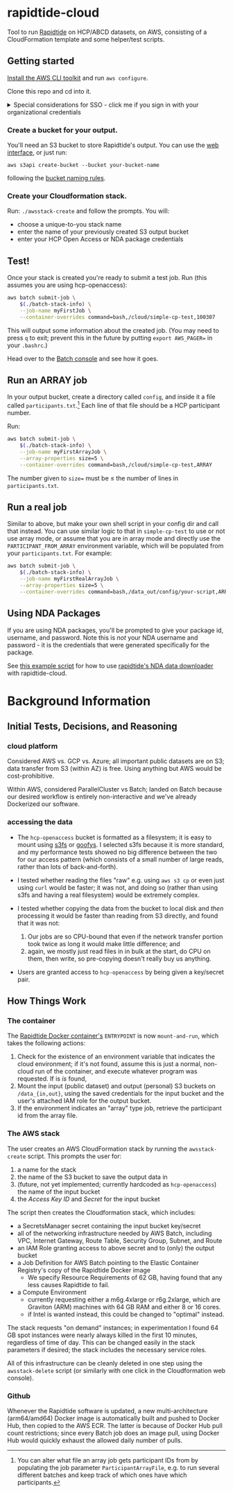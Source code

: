 # rapidtide-cloud
Tool to run [Rapidtide](https://github.com/bbfrederick/rapidtide) on HCP/ABCD datasets, on AWS, consisting of a CloudFormation template and some helper/test scripts.

## Getting started

[Install the AWS CLI toolkit](https://docs.aws.amazon.com/cli/latest/userguide/getting-started-install.html) and run `aws configure`. 

Clone this repo and cd into it.

<details>
<summary>Special considerations for SSO - click me if you sign in with your organizational credentials</summary>

**If and only if you use your organization's SSO to log into AWS**, you need to run

```
aws configure sso
```

If you get an error here saying it doesn't recognize that command, it's because your version of the AWS CLI toolkit is too old; reinstall it from the above link.)

When login completes, you will see output ending in something like:

```
To use this profile, specify the profile name using --profile, as shown:

aws s3 ls --profile AWSAdministratorAccess-12345678912
```

Whatever that label is after `--profile`, make a note of it, and then execute the following commands, substituting that label in:

```
eval "$(aws configure export-credentials --profile AWSAdministratorAccess-12345678912 --format env)"
export AWS_PROFILE=AWSAdministratorAccess-12345678912
```

This will set up your environment to use the `aws` command in this shell session only. 
</details>

### Create a bucket for your output.

You'll need an S3 bucket to store Rapidtide's output. You can use the [web interface](https://s3.console.aws.amazon.com/s3/buckets?region=us-east-1), or just run:

```
aws s3api create-bucket --bucket your-bucket-name
```

following the [bucket naming rules](https://docs.aws.amazon.com/AmazonS3/latest/userguide/bucketnamingrules.html).

### Create your Cloudformation stack.

Run: `./awsstack-create` and follow the prompts. You will:

- choose a unique-to-you stack name
- enter the name of your previously created S3 output bucket
- enter your HCP Open Access or NDA package credentials

## Test!

Once your stack is created you're ready to submit a test job. Run (this assumes you are using hcp-openaccess):

```bash
aws batch submit-job \
    $(./batch-stack-info) \
    --job-name myFirstJob \
    --container-overrides command=bash,/cloud/simple-cp-test,100307
```

This will output some information about the created job. (You may need to press `q` to exit; prevent this in the future by putting `export AWS_PAGER=` in your `.bashrc`.)

Head over to the [Batch console](https://us-east-1.console.aws.amazon.com/batch) and see how it goes. 

## Run an ARRAY job

In your output bucket, create a directory called `config`, and inside it a file called `participants.txt`.[^1]  Each line of that file should be a HCP participant number.

Run:

```bash
aws batch submit-job \
    $(./batch-stack-info) \
    --job-name myFirstArrayJob \
    --array-properties size=5 \
    --container-overrides command=bash,/cloud/simple-cp-test,ARRAY
```

The number given to `size=` must be ≤ the number of lines in `participants.txt`.


[^1]: You can alter what file an array job gets participant IDs from by populating the job parameter `ParticipantArrayFile`, e.g. to run several different batches and keep track of which ones have which participants.

## Run a real job

Similar to above, but make your own shell script in your config dir and call that instead. You can use similar logic to that in `simple-cp-test` to use or not use array mode, or assume that you are in array mode and directly use the `PARTICIPANT_FROM_ARRAY` environment variable, which will be populated from your `participants.txt`.  For example:

```bash
aws batch submit-job \
    $(./batch-stack-info) \
    --job-name myFirstRealArrayJob \
    --array-properties size=5 \
    --container-overrides command=bash,/data_out/config/your-script,ARRAY
```

## Using NDA Packages

If you are using NDA packages, you'll be prompted to give your package id, username, and password.
Note this is *not* your NDA username and password - it is the credentials that were generated specifically for the package.

See [this example script](nda-rapidtide-example) for how to use [rapidtide's NDA data downloader](https://github.com/bbfrederick/rapidtide/blob/main/cloud/download-nda-data) with rapidtide-cloud.


# Background Information

## Initial Tests, Decisions, and Reasoning

### cloud platform

Considered AWS vs. GCP vs. Azure; all important public datasets are on S3; data transfer from S3 (within AZ) is free. Using anything but AWS would be cost-prohibitive.

Within AWS, considered ParallelCluster vs Batch; landed on Batch because our desired workflow is entirely non-interactive and we've already Dockerized our software.

### accessing the data

* The `hcp-openaccess` bucket is formatted as a filesystem; it is easy to mount using [s3fs](https://github.com/s3fs-fuse/s3fs-fuse) or [goofys](https://github.com/kahing/goofys). I selected s3fs because it is more standard, and my performance tests showed no big difference between the two for our access pattern (which consists of a small number of large reads, rather than lots of back-and-forth).

* I tested whether reading the files "raw" e.g. using `aws s3 cp` or even just using `curl` would be faster; it was not, and doing so (rather than using s3fs and having a real filesystem) would be extremely complex.

* I tested whether copying the data from the bucket to local disk and *then* processing it would be faster than reading from S3 directly, and found that it was not:
  1. Our jobs are so CPU-bound that even if the network transfer portion took twice as long it would make little difference; and
  2. again, we mostly just read files in in bulk at the start, do CPU on them, then write, so pre-copying doesn't really buy us anything.

* Users are granted access to `hcp-openaccess` by being given a key/secret pair.

## How Things Work

### The container

The [Rapidtide Docker container's](https://hub.docker.com/r/fredericklab/rapidtide/tags) `ENTRYPOINT` is now `mount-and-run`, which takes the following actions:

1. Check for the existence of an environment variable that indicates the cloud environment; if it's not found, assume this is just a normal, non-cloud run of the container, and execute whatever program was requested. If is *is* found,
2. Mount the input (public dataset) and output (personal) S3 buckets on `/data_{in,out}`, using the saved credentials for the input bucket and the user's attached IAM role for the output bucket.
3. If the environment indicates an "array" type job, retrieve the participant id from the array file.

### The AWS stack

The user creates an AWS CloudFormation stack by running the `awsstack-create` script. This prompts the user for:

1. a name for the stack
2. the name of the S3 bucket to save the output data in
3. (future, not yet implemented; currently hardcoded as `hcp-openaccess`) the name of the input bucket
4. the *Access Key ID* and *Secret* for the input bucket

The script then creates the Cloudformation stack, which includes:

* a SecretsManager secret containing the input bucket key/secret
* all of the networking infrastructure needed by AWS Batch, including VPC, Internet Gateway, Route Table, Security Group, Subnet, and Route
* an IAM Role granting access to above secret and to (only) the output bucket
* a Job Definition for AWS Batch pointing to the Elastic Container Registry's copy of the Rapidtide Docker image
  * We specify Resource Requirements of 62 GB, having found that any less causes Rapidtide to fail.
* a Compute Environment
  * currently requesting either a m6g.4xlarge or r6g.2xlarge, which are Graviton (ARM) machines with 64 GB RAM and either 8 or 16 cores.
  * if Intel is wanted instead, this could be changed to "optimal" instead.

The stack requests "on demand" instances; in experimentation I found 64 GB spot instances were nearly always killed in the first 10 minutes, regardless of time of day. This can be changed easily in the stack parameters if desired; the stack includes the necessary service roles.

All of this infrastructure can be cleanly deleted in one step using the `awsstack-delete` script (or similarly with one click in the Cloudformation web console).

### Github

Whenever the Rapidtide software is updated, a new multi-architecture (arm64/amd64) Docker image is automatically built and pushed to Docker Hub, then copied to the AWS ECR. The latter is because of Docker Hub pull count restrictions; since every Batch job does an image pull, using Docker Hub would quickly exhaust the allowed daily number of pulls.

